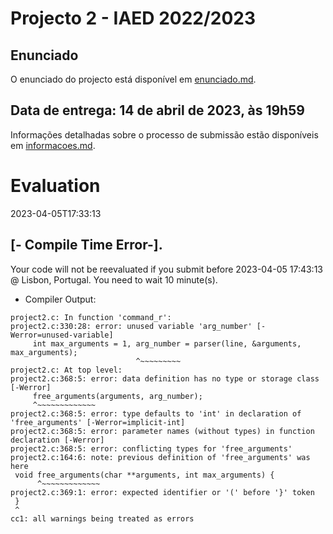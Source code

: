 # Projecto 2 - IAED 2022/2023

## Enunciado

O enunciado do projecto está disponível em [enunciado.md](enunciado.md). 

## Data de entrega: 14 de abril de 2023, às 19h59

Informações detalhadas sobre o processo de submissão estão disponíveis em [informacoes.md](informacoes.md).



# Evaluation

2023-04-05T17:33:13

## [- Compile Time Error-].


Your code will not be reevaluated if you submit before 2023-04-05 17:43:13 @ Lisbon, Portugal. You need to wait 10 minute(s).



- Compiler Output:


```
project2.c: In function 'command_r':
project2.c:330:28: error: unused variable 'arg_number' [-Werror=unused-variable]
     int max_arguments = 1, arg_number = parser(line, &arguments, max_arguments);
                            ^~~~~~~~~~
project2.c: At top level:
project2.c:368:5: error: data definition has no type or storage class [-Werror]
     free_arguments(arguments, arg_number);
     ^~~~~~~~~~~~~~
project2.c:368:5: error: type defaults to 'int' in declaration of 'free_arguments' [-Werror=implicit-int]
project2.c:368:5: error: parameter names (without types) in function declaration [-Werror]
project2.c:368:5: error: conflicting types for 'free_arguments'
project2.c:164:6: note: previous definition of 'free_arguments' was here
 void free_arguments(char **arguments, int max_arguments) {
      ^~~~~~~~~~~~~~
project2.c:369:1: error: expected identifier or '(' before '}' token
 }
 ^
cc1: all warnings being treated as errors

```
